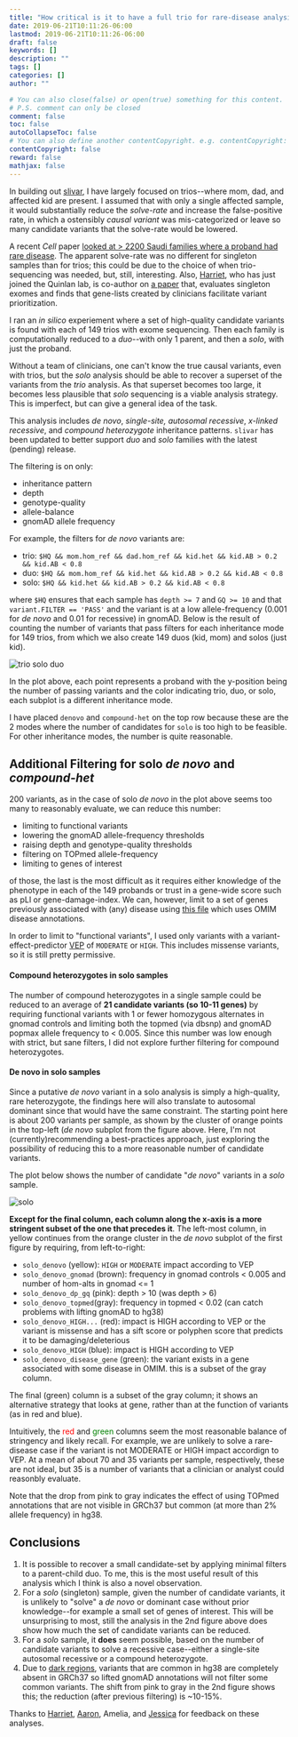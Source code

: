 ```yaml
---
title: "How critical is it to have a full trio for rare-disease analysis?"
date: 2019-06-21T10:11:26-06:00
lastmod: 2019-06-21T10:11:26-06:00
draft: false
keywords: []
description: ""
tags: []
categories: []
author: ""

# You can also close(false) or open(true) something for this content.
# P.S. comment can only be closed
comment: false
toc: false
autoCollapseToc: false
# You can also define another contentCopyright. e.g. contentCopyright: "This is another copyright."
contentCopyright: false
reward: false
mathjax: false
---
```


<!--more-->

In building out [slivar](https://github.com/brentp/slivar), I have largely focused on trios--where mom, dad, and affected kid are present. I assumed that with only a single affected sample, it would substantially reduce the *solve-rate* and increase the false-positive rate, in which a ostensibly *causal variant* was mis-categorized or leave so many candidate variants that the solve-rate would be lowered.

A recent *Cell* paper [looked at > 2200 Saudi families where a proband had rare disease](https://www.ncbi.nlm.nih.gov/pubmed/31130284). The apparent solve-rate was no different for singleton samples than for trios; this could be due to the choice of when trio-sequencing was needed, but, still, interesting. Also, [Harriet](https://twitter.com/hdashnow), who has just joined the Quinlan lab, is co-author on [a paper](https://www.nature.com/articles/ejhg2017123) that, evaluates singleton exomes and finds that gene-lists created by clinicians facilitate variant prioritization.

I ran an *in silico* experiement where a set of high-quality candidate variants is found with each of 149 trios with exome sequencing. Then each family is computationally reduced to a *duo*--with only 1 parent, and then a *solo*, with just the proband.

Without a team of clinicians, one can't know the true causal variants, even with trios, but the *solo* analysis should be able to recover a superset of the variants from the *trio* analysis. As that superset becomes too large, it becomes less plausible that *solo* sequencing is a viable analysis strategy. This is imperfect, but can give a general idea of the task.

This analysis includes *de novo*, *single-site, autosomal recessive*, *x-linked recessive*, and *compound heterozygote* inheritance patterns. `slivar` has been updated to better support *duo* and *solo* families with the latest (pending) release.

The filtering is on only:

 + inheritance pattern
 + depth
 + genotype-quality
 + allele-balance
 + gnomAD allele frequency

For example, the filters for *de novo* variants are:

 + trio: `$HQ && mom.hom_ref && dad.hom_ref && kid.het && kid.AB > 0.2 && kid.AB < 0.8`
 + duo: `$HQ && mom.hom_ref && kid.het && kid.AB > 0.2 && kid.AB < 0.8`
 + solo: `$HQ && kid.het && kid.AB > 0.2 && kid.AB < 0.8`

where `$HQ` ensures that each sample has `depth >= 7` and `GQ >= 10` and that `variant.FILTER == 'PASS'` and the variant is at a low allele-frequency (0.001 for *de novo* and 0.01 for recessive) in gnomAD. Below is the result of counting the number of variants that pass filters for each inheritance mode for 149 trios, from which we also create 149 duos (kid, mom) and solos (just kid).

![trio solo duo](/img/trio-solo-duo.png)

In the plot above, each point represents a proband with the y-position being the number of passing variants and the color indicating trio, duo, or solo, each subplot is a different inheritance mode.

I have placed `denovo` and `compound-het` on the top row because these are the 2 modes where the number of candidates for `solo` is too high to be feasible. For other inheritance modes, the number is quite reasonable.

## Additional Filtering for solo *de novo* and *compound-het*

200 variants, as in the case of solo *de novo* in the plot above seems too many to reasonably evaluate, we can reduce this number:
+ limiting to functional variants
+ lowering the gnomAD allele-frequency thresholds
+ raising depth and genotype-quality thresholds
+ filtering on TOPmed allele-frequency
+ limiting to genes of interest

of those, the last is the most difficult as it requires either knowledge of the phenotype in each of the 149 probands or trust in a gene-wide score such as pLI or gene-damage-index. We can, however, limit to a set of genes previously associated with (any) disease using [this file](http://compbio.charite.de/jenkins/job/hpo.annotations.monthly/lastSuccessfulBuild/artifact/annotation/genes_to_diseases.txt) which uses OMIM disease annotations.

In order to limit to "functional variants", I used only variants with a variant-effect-predictor [VEP](https://uswest.ensembl.org/info/docs/tools/vep/index.html) of `MODERATE` or `HIGH`. This includes missense variants, so it is still pretty permissive.

#### Compound heterozygotes in solo samples

The number of compound heterozygotes in a single sample could be reduced to an average of **21 candidate variants (so 10-11 genes)** by requiring functional variants with 1 or fewer homozygous alternates in gnomad controls and limiting both the topmed (via dbsnp) and gnomAD popmax allele frequency to < 0.005. Since this number was low enough with strict, but sane filters, I did not explore further filtering for compound heterozygotes.

#### De novo in solo samples

Since a putative *de novo* variant in a solo analysis is simply a high-quality, rare heterozygote, the findings here will also translate to autosomal dominant since that would have the same constraint. The starting point here is about 200 variants per sample, as shown by the cluster of orange points in the top-left (*de novo* subplot from the figure above. Here, I'm not (currently)recommending a best-practices approach, just exploring the possibility of reducing this to a more reasonable number of candidate variants.

The plot below shows the number of candidate "*de novo*" variants in a *solo* sample.

![solo](/img/solo.png)

 **Except for the final column, each column along the x-axis is a more stringent subset of the one that precedes it**. The left-most column, in yellow continues from the orange cluster in the *de novo* subplot of the first figure by requiring, from left-to-right:

+ `solo_denovo` (yellow): `HIGH` or `MODERATE` impact according to VEP
+ `solo_denovo_gnomad` (brown): frequency in gnomad controls < 0.005 and number of hom-alts in gnomad <= 1
+ `solo_denovo_dp_gq` (pink): depth > 10 (was depth > 6)
+ `solo_denovo_topmed`(gray): frequency in topmed < 0.02 (can catch problems with lifting gnomAD to hg38)
+ `solo_denovo_HIGH...` (red): impact is HIGH according to VEP or the variant is missense and has a sift score or polyphen score that predicts it to be damaging/deleterious
+ `solo_denovo_HIGH` (blue): impact is HIGH according to VEP
+ `solo_denovo_disease_gene` (green): the variant exists in a gene associated with some disease in OMIM. this is a subset of the gray column.

The final (green) column is a subset of the gray column; it shows an alternative strategy that looks at gene, rather than at the function of variants (as in red and blue).

Intuitively, the <font color="red">red</font> and <font color="green">green</font> columns seem the most reasonable balance of stringency and likely recall. For example, we are unlikely to solve a rare-disease case if the variant is not MODERATE or HIGH impact accordign to VEP. At a mean of about 70 and 35 variants per sample, respectively, these are not ideal, but 35 is a number of variants that a clinician or analyst could reasonbly evaluate.

Note that the drop from pink to gray indicates the effect of using TOPmed annotations that are not visible in GRCh37 but common (at more than 2% allele frequency) in hg38.


## Conclusions

1. It is possible to recover a small candidate-set by applying minimal filters to a parent-child duo. To me, this is the most useful result of this analysis which I think is also a novel observation.
1. For a *solo* (singleton) sample, given the number of candidate variants, it is unlikely to "solve" a *de novo* or dominant case without prior knowledge--for example a small set of genes of interest. This will be unsurprising to most, still the analysis in the 2nd figure above does show how much the set of candidate variants can be reduced.
1. For a *solo* sample, it **does** seem possible, based on the number of candidate variants to solve a recessive case--either a single-site autosomal recessive or a compound heterozygote.
1. Due to [dark regions](https://genomebiology.biomedcentral.com/articles/10.1186/s13059-019-1707-2), variants that are common in hg38 are completely absent in GRCh37 so lifted gnomAD annotations will not filter some common variants. The shift from pink to gray in the 2nd figure shows this; the reduction (after previous filtering) is ~10-15%.


Thanks to [Harriet](https://twitter.com/hdashnow), [Aaron](https://twitter.com/aaronquinlan), Amelia, and [Jessica](https://twitter.com/jxchong) for feedback on these analyses.
